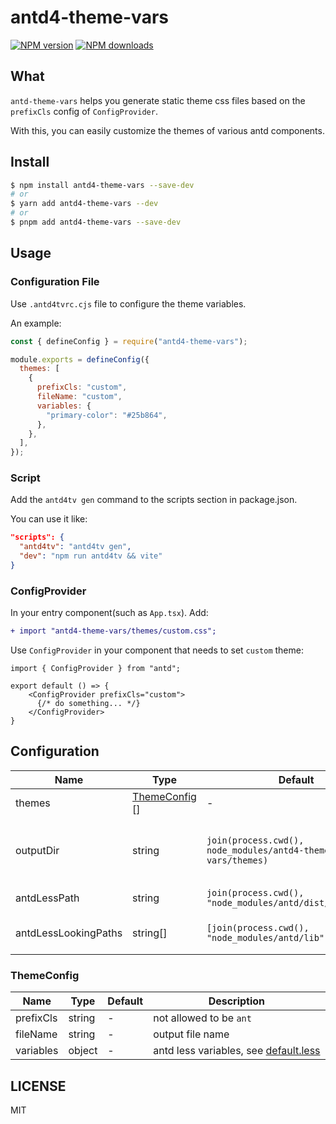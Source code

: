# antd4-theme-vars

[![NPM version](https://img.shields.io/npm/v/antd4-theme-vars.svg?style=flat)](https://npmjs.com/package/antd4-theme-vars)
[![NPM downloads](http://img.shields.io/npm/dm/antd4-theme-vars.svg?style=flat)](https://npmjs.com/package/antd4-theme-vars)

## What

`antd-theme-vars` helps you generate static theme css files based on the `prefixCls` config of `ConfigProvider`.  

With this, you can easily customize the themes of various antd components.

## Install

```bash
$ npm install antd4-theme-vars --save-dev
# or
$ yarn add antd4-theme-vars --dev
# or
$ pnpm add antd4-theme-vars --save-dev
```

## Usage

### Configuration File

Use `.antd4tvrc.cjs` file to configure the theme variables.  

An example:

```js
const { defineConfig } = require("antd4-theme-vars");

module.exports = defineConfig({
  themes: [
    {
      prefixCls: "custom",
      fileName: "custom",
      variables: {
        "primary-color": "#25b864",
      },
    },
  ],
});
```

### Script

Add the `antd4tv gen` command to the scripts section in package.json.

You can use it like:

```json
"scripts": {
  "antd4tv": "antd4tv gen",
  "dev": "npm run antd4tv && vite"
}
```

### ConfigProvider

In your entry component(such as `App.tsx`). Add:

``` diff
+ import "antd4-theme-vars/themes/custom.css";
```

Use `ConfigProvider` in your component that needs to set `custom` theme:

```tsx
import { ConfigProvider } from "antd";

export default () => {
    <ConfigProvider prefixCls="custom">
      {/* do something... */}
    </ConfigProvider>
}
```

## Configuration

| Name                 | Type                           | Default                                                     | Description                              |
| -------------------- | ------------------------------ | ----------------------------------------------------------- | ---------------------------------------- |
| themes               | [ThemeConfig](#themeconfig) [] | -                                                           | Theme configs                            |
| outputDir            | string                         | `join(process.cwd(), node_modules/antd4-theme-vars/themes)` | Output directory for generated css files |
| antdLessPath         | string                         | `join(process.cwd(), "node_modules/antd/dist/antd.less")`   | antd less file path                      |
| antdLessLookingPaths | string[]                       | `[join(process.cwd(), "node_modules/antd/lib")]`            | antd less looking paths                  |

### ThemeConfig

| Name      | Type   | Default | Description                                                                                                                            |
| --------- | ------ | ------- | -------------------------------------------------------------------------------------------------------------------------------------- |
| prefixCls | string | -       | not allowed to be `ant`                                                                                                                |
| fileName  | string | -       | output file name                                                                                                                       |
| variables | object | -       | antd less variables, see [default.less](https://github.com/ant-design/ant-design/blob/4.x-stable/components/style/themes/default.less) |

## LICENSE

MIT
